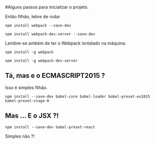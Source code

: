 #Alguns passos para inicializar o projeto.

Então filhão, lebre de rodar

`npm install webpack --save-dev`

`npm install webpack-dev-server --save-dev`

Lembre-se ambém de ter o Webpack isntalado na máquina:

`npm install -g webpack`

`npm install -g webpack-dev-server`

## Tá, mas e o ECMASCRIPT2015 ?

Isso é simples filhão.

`npm install --save-dev babel-core babel-loader babel-preset-es2015 babel-preset-stage-0`

## Mas ... E o JSX ?!

`npm install --save-dev babel-preset-react`

Simples não ?!